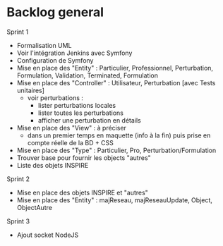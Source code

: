 # Backlog general

Sprint 1

* Formalisation UML
* Voir l'intégration Jenkins avec Symfony
* Configuration de Symfony
* Mise en place des "Entity" : Particulier, Professionnel, Perturbation, Formulation, Validation, Terminated, Formulation
* Mise en place des "Controller" : Utilisateur, Perturbation [avec Tests unitaires]
  * voir perturbations :
    * lister perturbations locales
    * lister toutes les perturbations
    * afficher une perturbation en détails
* Mise en place des "View" : à préciser
  *  dans un premier temps en maquette (info à la fin) puis prise en compte réelle de la BD + CSS
* Mise en place des "Type" : Particulier, Pro, Perturbation/Formulation
* Trouver base pour fournir les objects "autres"
* Liste des objets INSPIRE

Sprint 2

* Mise en place des objets INSPIRE et "autres"
* Mise en place des "Entity" : majReseau, majReseauUpdate, Object, ObjectAutre

Sprint 3

* Ajout socket NodeJS

